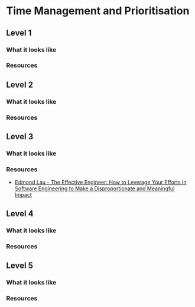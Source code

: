 # Time Management and Prioritisation

## Level 1

### What it looks like

### Resources

## Level 2

### What it looks like

### Resources

## Level 3

### What it looks like

### Resources
- [Edmond Lau - The Effective Engineer: How to Leverage Your Efforts In Software Engineering to Make a Disproportionate and Meaningful Impact](https://www.amazon.com/Effective-Engineer-Engineering-Disproportionate-Meaningful/dp/0996128107)

## Level 4

### What it looks like

### Resources

## Level 5

### What it looks like

### Resources